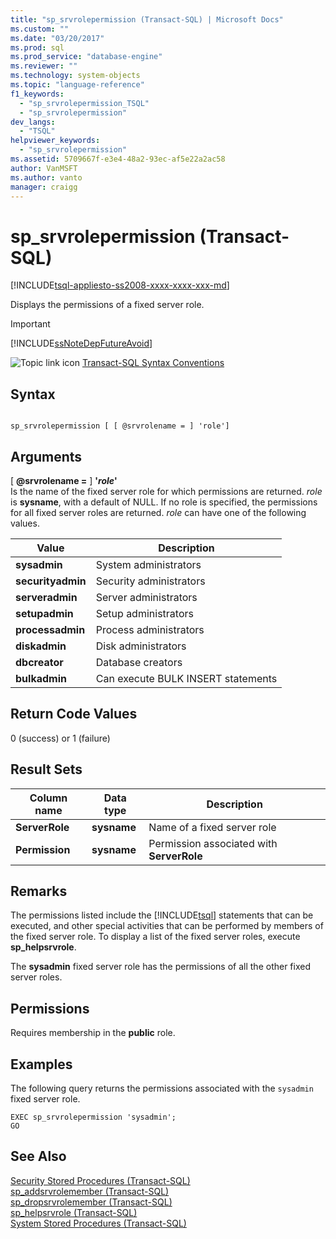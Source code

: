 ```yaml
---
title: "sp_srvrolepermission (Transact-SQL) | Microsoft Docs"
ms.custom: ""
ms.date: "03/20/2017"
ms.prod: sql
ms.prod_service: "database-engine"
ms.reviewer: ""
ms.technology: system-objects
ms.topic: "language-reference"
f1_keywords: 
  - "sp_srvrolepermission_TSQL"
  - "sp_srvrolepermission"
dev_langs: 
  - "TSQL"
helpviewer_keywords: 
  - "sp_srvrolepermission"
ms.assetid: 5709667f-e3e4-48a2-93ec-af5e22a2ac58
author: VanMSFT
ms.author: vanto
manager: craigg
---
```

# sp_srvrolepermission (Transact-SQL)
[!INCLUDE[tsql-appliesto-ss2008-xxxx-xxxx-xxx-md](../../includes/tsql-appliesto-ss2008-xxxx-xxxx-xxx-md.md)]

  Displays the permissions of a fixed server role.  
  
> [!IMPORTANT]  
>  [!INCLUDE[ssNoteDepFutureAvoid](../../includes/ssnotedepfutureavoid-md.md)]  
  
 ![Topic link icon](../../database-engine/configure-windows/media/topic-link.gif "Topic link icon") [Transact-SQL Syntax Conventions](../../t-sql/language-elements/transact-sql-syntax-conventions-transact-sql.md)  
  
## Syntax  
  
```  
  
sp_srvrolepermission [ [ @srvrolename = ] 'role']  
```  
  
## Arguments  
 [ **@srvrolename =** ] **'***role***'**  
 Is the name of the fixed server role for which permissions are returned. *role* is **sysname**, with a default of NULL. If no role is specified, the permissions for all fixed server roles are returned. *role* can have one of the following values.  
  
|Value|Description|  
|-----------|-----------------|  
|**sysadmin**|System administrators|  
|**securityadmin**|Security administrators|  
|**serveradmin**|Server administrators|  
|**setupadmin**|Setup administrators|  
|**processadmin**|Process administrators|  
|**diskadmin**|Disk administrators|  
|**dbcreator**|Database creators|  
|**bulkadmin**|Can execute BULK INSERT statements|  
  
## Return Code Values  
 0 (success) or 1 (failure)  
  
## Result Sets  
  
|Column name|Data type|Description|  
|-----------------|---------------|-----------------|  
|**ServerRole**|**sysname**|Name of a fixed server role|  
|**Permission**|**sysname**|Permission associated with **ServerRole**|  
  
## Remarks  
 The permissions listed include the [!INCLUDE[tsql](../../includes/tsql-md.md)] statements that can be executed, and other special activities that can be performed by members of the fixed server role. To display a list of the fixed server roles, execute **sp_helpsrvrole**.  
  
 The **sysadmin** fixed server role has the permissions of all the other fixed server roles.  
  
## Permissions  
 Requires membership in the **public** role.  
  
## Examples  
 The following query returns the permissions associated with the `sysadmin` fixed server role.  
  
```  
EXEC sp_srvrolepermission 'sysadmin';  
GO  
```  
  
## See Also  
 [Security Stored Procedures &#40;Transact-SQL&#41;](../../relational-databases/system-stored-procedures/security-stored-procedures-transact-sql.md)   
 [sp_addsrvrolemember &#40;Transact-SQL&#41;](../../relational-databases/system-stored-procedures/sp-addsrvrolemember-transact-sql.md)   
 [sp_dropsrvrolemember &#40;Transact-SQL&#41;](../../relational-databases/system-stored-procedures/sp-dropsrvrolemember-transact-sql.md)   
 [sp_helpsrvrole &#40;Transact-SQL&#41;](../../relational-databases/system-stored-procedures/sp-helpsrvrole-transact-sql.md)   
 [System Stored Procedures &#40;Transact-SQL&#41;](../../relational-databases/system-stored-procedures/system-stored-procedures-transact-sql.md)  
  
  
